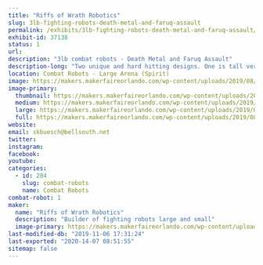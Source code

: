 ```yaml
---
title: "Riffs of Wrath Robotics"
slug: 3lb-fighting-robots-death-metal-and-faruq-assault
permalink: /exhibits/3lb-fighting-robots-death-metal-and-faruq-assault/
exhibit-id: 37138
status: 1
url: 
description: "3lb combat robots - Death Metal and Faruq Assault"
description-long: "Two unique and hard hitting designs. One is tall vertical spinner with a 12\" diameter blade and the second bot a weapon which has 2/3 of the total mass spinning."
location: Combat Robots - Large Arena (Spirit)
image: https://makers.makerfaireorlando.com/wp-content/uploads/2019/08/death_metal_pic2-1-929x1024.jpg
image-primary:
  thumbnail: https://makers.makerfaireorlando.com/wp-content/uploads/2019/08/death_metal_pic2-1-150x150.jpg
  medium: https://makers.makerfaireorlando.com/wp-content/uploads/2019/08/death_metal_pic2-1-272x300.jpg
  large: https://makers.makerfaireorlando.com/wp-content/uploads/2019/08/death_metal_pic2-1-929x1024.jpg
  full: https://makers.makerfaireorlando.com/wp-content/uploads/2019/08/death_metal_pic2-1.jpg
website: 
email: skbuesch@bellsouth.net
twitter: 
instagram: 
facebook: 
youtube: 
categories:
  - id: 284
    slug: combat-robots
    name: Combat Robots
combat-robot: 1
maker:
  name: "Riffs of Wrath Robotics"
  description: "Builder of fighting robots large and small"
  image-primary: https://makers.makerfaireorlando.com/wp-content/uploads/2019/08/death_metal_pic2-929x1024.jpg
last-modified-db: "2019-11-06 17:31:24"
last-exported: "2020-14-07 08:51:55"
sitemap: false
---
```


